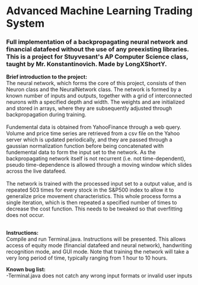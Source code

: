 # Advanced Machine Learning Trading System
<h3>Full implementation of a backpropagating neural network and financial datafeed without the use of any preexisting libraries.
This is a project for Stuyvesant's AP Computer Science class, taught by <b>Mr. Konstantinovich</b>. Made by LongXShortY.</h3>

<b>Brief introduction to the project:</b><br>
The neural network, which forms the core of this project, consists of then Neuron class and the NeuralNetwork class. The network is formed by a known number of inputs and outputs, together with a grid of interconnected neurons with a specified depth and width. The weights and are initialized and stored in arrays, where they are subsequently adjusted through backpropagation during training. <br> <br> 
Fundemental data is obtained from YahooFinance through a web query. Volume and price time series are retrieved from a csv file on the Yahoo server which is updated periodically, and they are passed through a gaussian normalization function before being concatenated with fundemental data to form the input set to the network. As the backpropagating network itself is not recurrent (i.e. not time-dependent), pseudo time-dependence is allowed through a moving window which slides across the live datafeed.<br><br> 
The network is trained with the processed input set to a output value, and is repeated 503 times for every stock in the S&P500 index to allow it to generalize price movement characteristics. This whole process forms a single iteration, which is then repeated a specified number of times to decrease the cost function. This needs to be tweaked so that overfitting does not occur. <br> <br> 

<b>Instructions:</b> <br>
Compile and run Terminal.java. Instructions will be presented. This allows access of equity mode (financial datafeed and neural network), handwriting recognition mode, and GUI mode. Note that training the network will take a very long period of time, typically ranging from 1 hour to 10 hours. <br>

<b>Known bug list:</b> <br> 
-Terminal.java does not catch any wrong input formats or invalid user inputs


